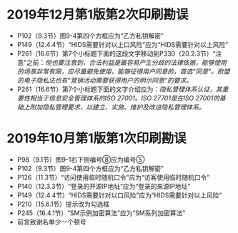 # 2019年12月第1版第2次印刷勘误  

* P102（9.3节）图9-4第四个方框应为“乙方私钥解密”  
* P149（12.4.4节）“HIDS需要针对以上口风险”应为“HIDS需要针对以上风险”  
* P261（16.6节）第7个小标题下面的这段文字移动到P330（20.2.3节）“注意”之前：*但也要注意到，合法利益是最容易产生分歧的法律依据，能够使用的场景非常有限，应尽量避免使用，能够征得用户同意的，首选“同意”。欧盟的电子隐私法也有“营销活动需要获得用户的明示同意”的要求。* 
* P261（16.6节）第7个小标题下面的文字介绍应为：*隐私管理体系认证，其重要性相当于信息安全管理体系的ISO 27001。ISO 27701是在ISO 27001的基础上附加隐私管理要求，以建立、实施、维护及改进隐私管理体系。*  


# 2019年10月第1版第1次印刷勘误  

* P98（9.1节）图9-1右下侧编号⑧应为编号⑤ 
* P102（9.3节）图9-4第四个方框应为“乙方私钥解密”  
* P126（11.3节）“访问使用临时随机口令”应为“访客使用临时随机口令”  
* P140（12.3.3节）“登录的开源IP地址”应为“登录的来源IP地址”  
* P149（12.4.4节）“HIDS需要针对以口风险”应为“HIDS需要针对以上风险”  
* P210（15.6.1节）提示改为勾选框  
* P245（16.4.1节）“SM示例加密算法”应为“SM系列加密算法”  
* 前言致谢名单少一个顿号  
